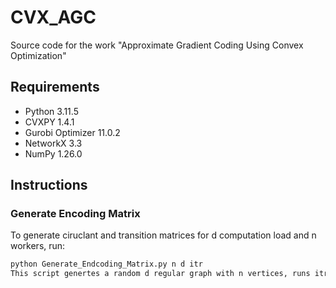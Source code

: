 # CVX_AGC
Source code for the work "Approximate Gradient Coding Using Convex Optimization" 


## Requirements

- Python 3.11.5
- CVXPY 1.4.1
- Gurobi Optimizer 11.0.2
- NetworkX 3.3
- NumPy 1.26.0

## Instructions

### Generate Encoding Matrix
To generate ciruclant and transition matrices for d computation load and n workers, run:
```sh
python Generate_Endcoding_Matrix.py n d itr
This script genertes a random d regular graph with n vertices, runs itr circulant matrix optimizations (then takes the best result) and 1 transition matrix optmization. It ouputs the optimal encoding matrices and the corresponding improvement factors. 
